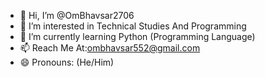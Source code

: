 - 👋 Hi, I’m @OmBhavsar2706
- 👀 I’m interested in Technical Studies And Programming
- 🌱 I’m currently learning Python (Programming Language)
- 📫 Reach Me At:ombhavsar552@gmail.com
- 😄 Pronouns: (He/Him)

<!---
OmBhavsar2706/OmBhavsar2706 is a ✨ special ✨ repository because its `README.md` (this file) appears on your GitHub profile.
You can click the Preview link to take a look at your changes.
--->
